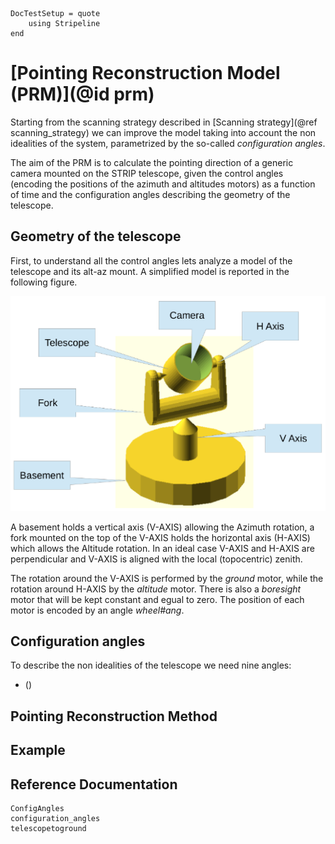 ```@meta
DocTestSetup = quote
    using Stripeline
end
```

# [Pointing Reconstruction Model (PRM)](@id prm)

Starting from the scanning strategy described in [Scanning strategy](@ref scanning_strategy) we
can improve the model taking into account the non idealities of the system, parametrized by the so-called _configuration angles_.

The aim of the PRM is to calculate the pointing direction of a generic camera mounted on the STRIP
telescope, given the control angles (encoding the positions of the azimuth and altitudes motors)
as a function of time and the configuration angles describing the geometry of the telescope.

## Geometry of the telescope

First, to understand all the control angles lets analyze a model of the telescope and its 
alt-az mount. A simplified model is reported in the following figure.

![](assets/prm/telescope_model.png)

A basement holds a vertical axis (V-AXIS) allowing the Azimuth rotation, a fork mounted on the
top of the V-AXIS holds the horizontal axis (H-AXIS) which allows the Altitude rotation. In an
ideal case V-AXIS and H-AXIS are perpendicular and V-AXIS is aligned with the local
(topocentric) zenith.

The rotation around the V-AXIS is performed by the _ground_ motor, while the rotation around
H-AXIS by the _altitude_ motor. There is also a _boresight_ motor that will be kept constant
and egual to zero. The position of each motor is encoded by an angle _wheel#ang_.

## Configuration angles

To describe the non idealities of the telescope we need nine angles:

- ()

## Pointing Reconstruction Method

## Example

## Reference Documentation
```@docs
ConfigAngles
configuration_angles
telescopetoground
```